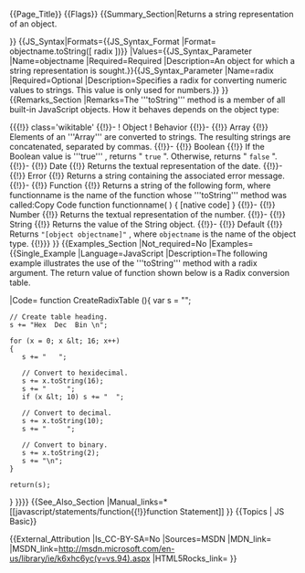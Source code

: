 {{Page_Title}}
{{Flags}}
{{Summary_Section|Returns a string representation of an object.

}}
{{JS_Syntax|Formats={{JS_Syntax_Format
|Format= objectname.toString([ radix ])}}
|Values={{JS_Syntax_Parameter
|Name=objectname
|Required=Required
|Description=An object for which a string representation is sought.}}{{JS_Syntax_Parameter
|Name=radix
|Required=Optional
|Description=Specifies a radix for converting numeric values to strings. This value is only used for numbers.}}
}}
{{Remarks_Section
|Remarks=The '''toString''' method is a member of all built-in JavaScript objects. How it behaves depends on the object type:

{{{!}} class='wikitable'
{{!}}-
! Object
! Behavior
{{!}}-
{{!}} Array
{{!}} Elements of an '''Array''' are converted to strings. The resulting strings are concatenated, separated by commas.
{{!}}-
{{!}} Boolean
{{!}} If the Boolean value is '''true''' , returns " <code>true</code> ". Otherwise, returns " <code>false</code> ".
{{!}}-
{{!}} Date
{{!}} Returns the textual representation of the date.
{{!}}-
{{!}} Error
{{!}} Returns a string containing the associated error message.
{{!}}-
{{!}} Function
{{!}} Returns a string of the following form, where functionname is the name of the function whose '''toString''' method was called:Copy Code function functionname( ) { [native code] }
{{!}}-
{{!}} Number
{{!}} Returns the textual representation of the number.
{{!}}-
{{!}} String
{{!}} Returns the value of the String object.
{{!}}-
{{!}} Default
{{!}} Returns <code>"[object objectname]"</code> , where <code>objectname</code> is the name of the object type.
{{!}}} 
}}
{{Examples_Section
|Not_required=No
|Examples={{Single_Example
|Language=JavaScript
|Description=The following example illustrates the use of the '''toString''' method with a radix argument. The return value of function shown below is a Radix conversion table.

|Code= function CreateRadixTable (){
    var s = "";
 
    // Create table heading.
    s += "Hex  Dec  Bin \n";
 
    for (x = 0; x &lt; 16; x++)
    {
       s += "   ";
 
       // Convert to hexidecimal.
       s += x.toString(16);
       s += "     ";
       if (x &lt; 10) s += "  ";
 
       // Convert to decimal.
       s += x.toString(10);
       s += "     ";
 
       // Convert to binary.
       s += x.toString(2);
       s += "\n";
    }
 
    return(s);
 }
}}}}
{{See_Also_Section
|Manual_links=* [[javascript/statements/function{{!}}function Statement]]
}}
{{Topics | JS Basic}}

{{External_Attribution
|Is_CC-BY-SA=No
|Sources=MSDN
|MDN_link=
|MSDN_link=http://msdn.microsoft.com/en-us/library/ie/k6xhc6yc(v=vs.94).aspx
|HTML5Rocks_link=
}}